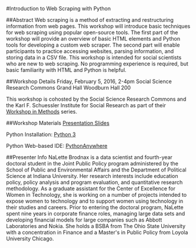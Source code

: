 #Introduction to Web Scraping with Python

##Abstract
Web scraping is a method of extracting and restructuring information from web pages.  This workshop will introduce basic techniques for web scraping using popular open-source tools.  The first part of the workshop will provide an overview of basic HTML elements and Python tools for developing a custom web scraper.  The second part will enable participants to practice accessing websites, parsing information, and storing data in a CSV file.  This workshop is intended for social scientists who are new to web scraping.  No programming experience is required, but basic familiarity with HTML and Python is helpful.

##Workshop Details
Friday, February 5, 2016, 2-4pm
Social Science Research Commons Grand Hall
Woodburn Hall 200

This workshop is cohosted by the Social Science Research Commons and the Karl F. Schuessler Institute for Social Research as part of their [Workshop in Methods](ssrc.indiana.edu/seminars/wim.shtml) series.


##Workshop Materials
[Presentation Slides](http://ssrc.indiana.edu/seminars/wimdocs/2016-02-05_wim_brodnax_python_slides.pdf)

Python Installation: [Python 3](https://www.python.org/downloads/)

Python Web-based IDE: [PythonAnywhere](www.pythonanywhere.com)


##Presenter Info
NaLette Brodnax is a data scientist and fourth-year doctoral student in the Joint Public Policy program administered by the School of Public and Environmental Affairs and the Department of Political Science at Indiana University.  Her research interests include education policy, policy analysis and program evaluation, and quantitative research methodology.  As a graduate assistant for the Center of Excellence for Women in Technology, she is working on a number of projects intended to expose women to technology and to support women using technology in their studies and careers. Prior to entering the doctoral program, NaLette spent nine years in corporate finance roles, managing large data sets and developing financial models for large companies such as Abbott Laboratories and Nokia.  She holds a BSBA from The Ohio State University with a concentration in Finance and a Master's in Public Policy from Loyola University Chicago.

